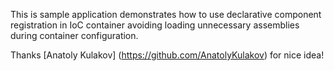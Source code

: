 This is sample application demonstrates how to use declarative component registration in IoC container
avoiding loading unnecessary assemblies during container configuration.

Thanks [Anatoly Kulakov] (https://github.com/AnatolyKulakov) for nice idea!
